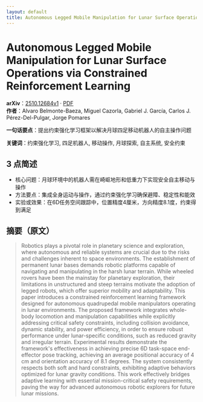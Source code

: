 ```yaml
---
layout: default
title: Autonomous Legged Mobile Manipulation for Lunar Surface Operations via Constrained Reinforcement Learning
---
```


# Autonomous Legged Mobile Manipulation for Lunar Surface Operations via Constrained Reinforcement Learning
**arXiv**：[2510.12684v1](https://arxiv.org/abs/2510.12684) · [PDF](https://arxiv.org/pdf/2510.12684.pdf)  
**作者**：Alvaro Belmonte-Baeza, Miguel Cazorla, Gabriel J. García, Carlos J. Pérez-Del-Pulgar, Jorge Pomares  

**一句话要点**：提出约束强化学习框架以解决月球四足移动机器人的自主操作问题

**关键词**：约束强化学习, 四足机器人, 移动操作, 月球探索, 自主系统, 安全约束

## 3 点简述
- 核心问题：月球环境中的机器人需在崎岖地形和低重力下实现安全自主移动与操作
- 方法要点：集成全身运动与操作，通过约束强化学习确保避障、稳定性和能效
- 实验或效果：在6D任务空间跟踪中，位置精度4厘米，方向精度8.1度，约束得到满足

## 摘要（原文）

> Robotics plays a pivotal role in planetary science and exploration, where
> autonomous and reliable systems are crucial due to the risks and challenges
> inherent to space environments. The establishment of permanent lunar bases
> demands robotic platforms capable of navigating and manipulating in the harsh
> lunar terrain. While wheeled rovers have been the mainstay for planetary
> exploration, their limitations in unstructured and steep terrains motivate the
> adoption of legged robots, which offer superior mobility and adaptability. This
> paper introduces a constrained reinforcement learning framework designed for
> autonomous quadrupedal mobile manipulators operating in lunar environments. The
> proposed framework integrates whole-body locomotion and manipulation
> capabilities while explicitly addressing critical safety constraints, including
> collision avoidance, dynamic stability, and power efficiency, in order to
> ensure robust performance under lunar-specific conditions, such as reduced
> gravity and irregular terrain. Experimental results demonstrate the framework's
> effectiveness in achieving precise 6D task-space end-effector pose tracking,
> achieving an average positional accuracy of 4 cm and orientation accuracy of
> 8.1 degrees. The system consistently respects both soft and hard constraints,
> exhibiting adaptive behaviors optimized for lunar gravity conditions. This work
> effectively bridges adaptive learning with essential mission-critical safety
> requirements, paving the way for advanced autonomous robotic explorers for
> future lunar missions.

